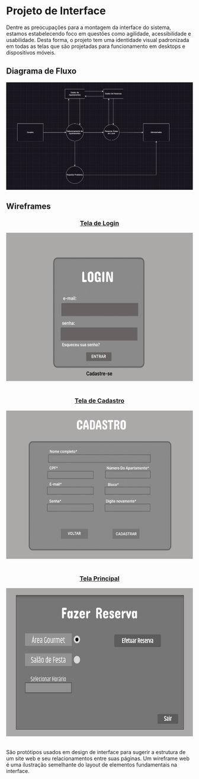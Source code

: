 # Projeto de Interface

Dentre as preocupações para a montagem da interface do sistema, estamos estabelecendo foco em questões como agilidade, acessibilidade e usabilidade. Desta forma, o projeto tem uma identidade visual padronizada em todas as telas que são projetadas para funcionamento em desktops e dispositivos móveis.

## Diagrama de Fluxo

![Diagrama de Fluxo](img/diagramadefluxo.png)
## Wireframes

<div align="center">
 
<h3><ins> Tela de Login </ins></h3>

<img src="img/login.png" width="700px" height="400px">

</div>

<br>



<div align="center">
 
<h3><ins> Tela de Cadastro </ins></h3>

<img src="img/cadastro.png" width="700px" height="400px">

</div>

<br>

<div align="center">
 
<h3><ins> Tela Principal </ins></h3>

<img src="img/tela1.png" width="700px" height="400px">

</div>

<br>


São protótipos usados em design de interface para sugerir a estrutura de um site web e seu relacionamentos entre suas páginas. Um wireframe web é uma ilustração semelhante do layout de elementos fundamentais na interface.
 

